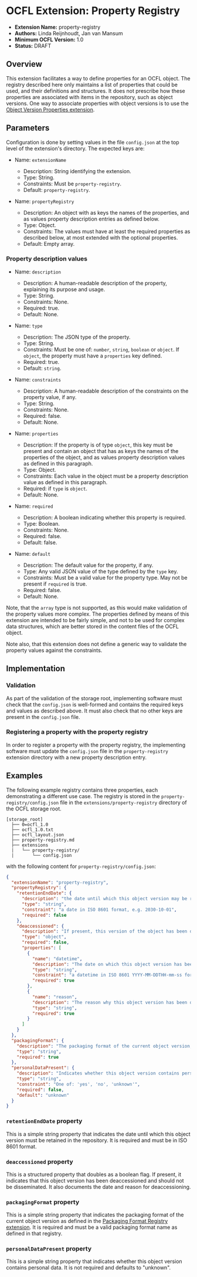 OCFL Extension: Property Registry
=================================

- **Extension Name:** property-registry
- **Authors:** Linda Reijnhoudt, Jan van Mansum
- **Minimum OCFL Version:** 1.0
- **Status:** DRAFT

Overview
--------

This extension facilitates a way to define properties for an OCFL object. The registry described here only maintains a list of properties that could be used,
and their definitions and structures. It does not prescribe how these properties are associated with items in the repository, such as object versions. One way
to associate properties with object versions is to use the [Object Version Properties extension](../object-version-properties/object-version-properties.md).

Parameters
----------

Configuration is done by setting values in the file `config.json` at the top level of the extension's directory. The expected keys are:

- Name: `extensionName`
    - Description: String identifying the extension.
    - Type: String.
    - Constraints: Must be `property-registry`.
    - Default: `property-registry`.

- Name: `propertyRegistry`
    - Description: An object with as keys the names of the properties, and as values property description entries as defined below.
    - Type: Object.
    - Constraints: The values must have at least the required properties as described below, at most extended with the optional properties.
    - Default: Empty array.

### Property description values

- Name: `description`
    - Description: A human-readable description of the property, explaining its purpose and usage.
    - Type: String.
    - Constraints: None.
    - Required: true.
    - Default: None.

- Name: `type`
    - Description: The JSON type of the property.
    - Type: String.
    - Constraints: Must be one of: `number`, `string`, `boolean` or `object`. If `object`, the property must have a `properties` key defined.
    - Required: true.
    - Default: `string`.

- Name: `constraints`
    - Description: A human-readable description of the constraints on the property value, if any.
    - Type: String.
    - Constraints: None.
    - Required: false.
    - Default: None.

- Name: `properties`
    - Description: If the property is of type `object`, this key must be present and contain an object that has as keys the names of the properties of the
      object,
      and as values property description values as defined in this paragraph.
    - Type: Object.
    - Constraints: Each value in the object must be a property description value as defined in this paragraph.
    - Required: if `type` is `object`.
    - Default: None.

- Name: `required`
    - Description: A boolean indicating whether this property is required.
    - Type: Boolean.
    - Constraints: None.
    - Required: false.
    - Default: false.

- Name: `default`
    - Description: The default value for the property, if any.
    - Type: Any valid JSON value of the type defined by the `type` key.
    - Constraints: Must be a valid value for the property type. May not be present if `required` is true.
    - Required: false.
    - Default: None.

Note, that the `array` type is not supported, as this would make validation of the property values more complex. The properties defined by means of this
extension are intended to be fairly simple, and not to be used for complex data structures, which are better stored in the content files of the OCFL object.

Note also, that this extension does not define a generic way to validate the property values against the constraints.

Implementation
--------------

### Validation

As part of the validation of the storage root, implementing software must check that the `config.json` is well-formed and contains the required keys and values
as described above. It must also check that no other keys are present in the `config.json` file.

### Registering a property with the property registry

In order to register a property with the property registry, the implementing software must update the `config.json` file in the `property-registry` extension
directory with a new property description entry.

Examples
--------

The following example registry contains three properties, each demonstrating a different use case. The registry is stored in the `property-registry/config.json`
file in the `extensions/property-registry` directory of the OCFL storage root.

```text
[storage_root]
  ├── 0=ocfl_1.0
  ├── ocfl_1.0.txt
  ├── ocfl_layout.json
  ├── property-registry.md
  ├── extensions
  |   └── property-registry/
  |       └── config.json    
```

with the following content for `property-registry/config.json`:

```json
{
  "extensionName": "property-registry",
  "propertyRegistry": {
    "retentionEndDate": {
      "description": "the date until which this object version may be retained in this repository",
      "type": "string",
      "constraint": "a date in ISO 8601 format, e.g. 2030-10-01",
      "required": false
    },
    "deaccessioned": {
      "description": "If present, this version of the object has been deaccessioned and should not be disseminated",
      "type": "object",
      "required": false,
      "properties": [
        {
          "name": "datetime",
          "description": "The date on which this object version has been deaccessioned",
          "type": "string",
          "constraint": "a datetime in ISO 8601 YYYY-MM-DDTHH-mm-ss format",
          "required": true
        },
        {
          "name": "reason",
          "description": "The reason why this object version has been deaccessioned.",
          "type": "string",
          "required": true
        }
      ]
    }
  },
  "packagingFormat": {
    "description": "The packaging format of the current object version, as defined in the packaging-format-registry",
    "type": "string",
    "required": true
  },
  "personalDataPresent": {
    "description": "Indicates whether this object version contains personal data",
    "type": "string",
    "constraint": "One of: 'yes', 'no', 'unknown'",
    "required": false,
    "default": "unknown"
  }
}
```

### `retentionEndDate` property

This is a simple string property that indicates the date until which this object version must be retained in the repository. It is required and must be in ISO
8601 format.

### `deaccessioned` property

This is a structured property that doubles as a boolean flag. If present, it indicates that this object version has been deaccessioned and should not be
disseminated. It also documents the date and reason for deaccessioning.

### `packagingFormat` property

This is a simple string property that indicates the packaging format of the current object version as defined in
the [Packaging Format Registry extension](../packaging-format-registry/packaging-format-registry.md). It is required and must be a valid packaging format name
as defined in that registry.

### `personalDataPresent` property

This is a simple string property that indicates whether this object version contains personal data. It is not required and defaults to "unknown".